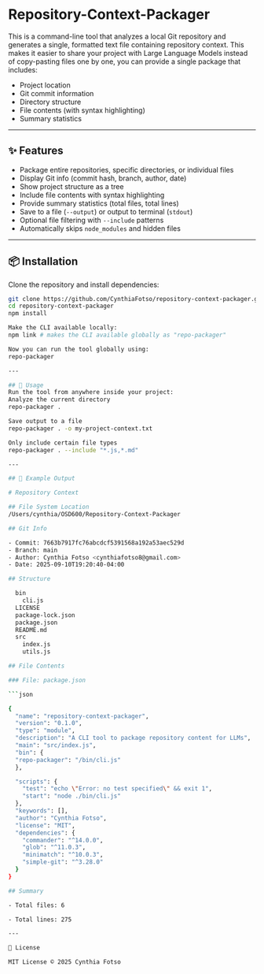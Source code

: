 # Repository-Context-Packager

This is a command-line tool that analyzes a local Git repository and generates a single, formatted text file containing repository context.
This makes it easier to share your project with Large Language Models instead of copy-pasting files one by one, you can provide a single package that includes:

- Project location
- Git commit information
- Directory structure
- File contents (with syntax highlighting)
- Summary statistics

---

## ✨ Features

- Package entire repositories, specific directories, or individual files
- Display Git info (commit hash, branch, author, date)
- Show project structure as a tree
- Include file contents with syntax highlighting
- Provide summary statistics (total files, total lines)
- Save to a file (`--output`) or output to terminal (`stdout`) 
- Optional file filtering with `--include` patterns
- Automatically skips `node_modules` and hidden files

---

## 📦 Installation

Clone the repository and install dependencies:

```bash
git clone https://github.com/CynthiaFotso/repository-context-packager.git
cd repository-context-packager
npm install

Make the CLI available locally:
npm link # makes the CLI available globally as "repo-packager"

Now you can run the tool globally using:
repo-packager

--- 

## 🚀 Usage
Run the tool from anywhere inside your project:
Analyze the current directory
repo-packager .

Save output to a file
repo-packager . -o my-project-context.txt

Only include certain file types
repo-packager . --include "*.js,*.md"

--- 

## 📂 Example Output

# Repository Context

## File System Location
/Users/cynthia/OSD600/Repository-Context-Packager

## Git Info

- Commit: 7663b7917fc76abcdcf5391568a192a53aec529d
- Branch: main
- Author: Cynthia Fotso <cynthiafotso8@gmail.com>
- Date: 2025-09-10T19:20:40-04:00

## Structure

  bin
    cli.js
  LICENSE
  package-lock.json
  package.json
  README.md
  src
    index.js
    utils.js

## File Contents

### File: package.json

```json

{
  "name": "repository-context-packager",
  "version": "0.1.0",
  "type": "module",
  "description": "A CLI tool to package repository content for LLMs",
  "main": "src/index.js",
  "bin": {
  "repo-packager": "/bin/cli.js"
  },

  "scripts": {
    "test": "echo \"Error: no test specified\" && exit 1",
    "start": "node ./bin/cli.js"
  },
  "keywords": [],
  "author": "Cynthia Fotso",
  "license": "MIT",
  "dependencies": {
    "commander": "^14.0.0",
    "glob": "^11.0.3",
    "minimatch": "^10.0.3",
    "simple-git": "^3.28.0"
  }
}

## Summary

- Total files: 6

- Total lines: 275

---

📜 License

MIT License © 2025 Cynthia Fotso
